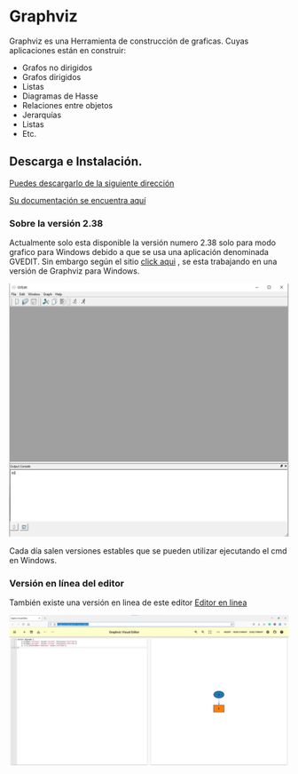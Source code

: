 # Graphviz

Graphviz es una Herramienta de construcción de graficas. Cuyas aplicaciones están en construir:

- Grafos no dirigidos
- Grafos dirigidos
- Listas
- Diagramas de Hasse
- Relaciones entre objetos
- Jerarquías 
- Listas
- Etc.



## Descarga e Instalación.

[Puedes descargarlo de la siguiente dirección](https://graphviz.org/download/)

[Su documentación se encuentra  aquí ](https://graphviz.org/documentation/)



### Sobre la versión 2.38

Actualmente solo esta disponible la versión numero 2.38 solo para modo grafico para Windows debido a que se usa una aplicación denominada GVEDIT. Sin embargo según el sitio [click aqui](https://forum.graphviz.org/t/is-gvedit-depreciated/349/2) , se esta trabajando en una versión de Graphviz para Windows.

![Imagen de graphviz](imagenes/imagenDeGraphviz.jpg)





Cada día salen versiones estables que se pueden utilizar ejecutando el cmd en Windows.



###  Versión en línea del editor



También existe una versión en linea de este editor [Editor en linea](http://magjac.com/graphviz-visual-editor/)



![Editor en linea](imagenes/editorEnlinea.jpg)

